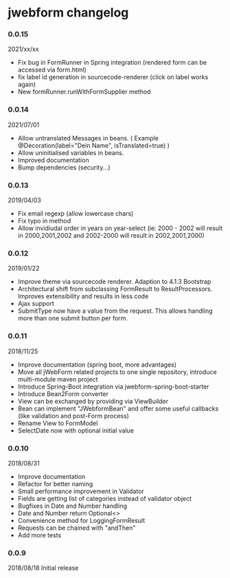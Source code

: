 # jwebform changelog

### 0.0.15

2021/xx/xx

* Fix bug in FormRunner in Spring integration (rendered form can be accessed via form.html)
* fix label id generation in sourcecode-renderer (click on label works again)
* New formRunner.runWithFormSupplier method

### 0.0.14 

2021/07/01

* Allow untranslated Messages in beans. ( Example @Decoration(label="Dein Name", isTranslated=true) )
* Allow uninitialised variables in beans.
* Improved documentation
* Bump dependencies (security...)

### 0.0.13 

2019/04/03

* Fix email regexp (allow lowercase chars)
* Fix typo in method
* Allow invidiudal order in years on year-select (ie: 2000 - 2002 will result in 2000,2001,2002 and 2002-2000 will result in 2002,2001,2000)



### 0.0.12 

2019/01/22 

* Improve theme via sourcecode renderer. Adaption to 4.1.3 Bootstrap 
* Architectural shift from subclassing FormResult to ResultProcessors. Improves extensibility and results in less code
* Ajax support 
* SubmitType now have a value from the request. This allows handling more than one submit button per form.

### 0.0.11 

2018/11/25 

* Improve documentation (spring boot, more advantages)
* Move all jWebForm related projects to one single repository, introduce multi-module maven project
* Introduce Spring-Boot integration via jwebform-spring-boot-starter
* Introduce Bean2Form converter
* View can be exchanged by providing via ViewBuilder
* Bean can implement "JWebformBean" and offer some useful callbacks (like validation and post-Form process)
* Rename View to FormModel
* SelectDate now with optional initial value

### 0.0.10 

2018/08/31 

* Improve documentation
* Refactor for better naming
* Small performance improvement in Validator
* Fields are getting list of categories instead of validator object
* Bugfixes in Date and Number handling
* Date and Number return Optional<> 
* Convenience method for LoggingFormResult
* Requests can be chained with "andThen"
* Add more tests


### 0.0.9 

2018/08/18 Initial release
